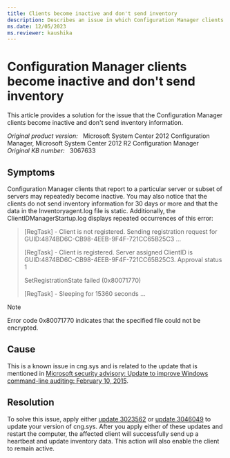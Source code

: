 ```yaml
---
title: Clients become inactive and don't send inventory
description: Describes an issue in which Configuration Manager clients that report to a particular server or subset of servers repeatedly become inactive.
ms.date: 12/05/2023
ms.reviewer: kaushika
---
```

# Configuration Manager clients become inactive and don't send inventory

This article provides a solution for the issue that the Configuration Manager clients become inactive and don't send inventory information.

_Original product version:_ &nbsp; Microsoft System Center 2012 Configuration Manager, Microsoft System Center 2012 R2 Configuration Manager  
_Original KB number:_ &nbsp; 3067633

## Symptoms

Configuration Manager clients that report to a particular server or subset of servers may repeatedly become inactive. You may also notice that the clients do not send inventory information for 30 days or more and that the data in the Inventoryagent.log file is static. Additionally, the ClientIDManagerStartup.log displays repeated occurrences of this error:

> [RegTask] - Client is not registered. Sending registration request for GUID:4874BD6C-CB98-4EEB-9F4F-721CC65B25C3 ...
>
> [RegTask] - Client is registered. Server assigned ClientID is GUID:4874BD6C-CB98-4EEB-9F4F-721CC65B25C3. Approval status 1
>
> SetRegistrationState failed (0x80071770)
>
> [RegTask] - Sleeping for 15360 seconds ...

> [!NOTE]
> Error code 0x80071770 indicates that the specified file could not be encrypted.

## Cause

This is a known issue in cng.sys and is related to the update that is mentioned in [Microsoft security advisory: Update to improve Windows command-line auditing: February 10, 2015](https://support.microsoft.com/help/3004375).

## Resolution

To solve this issue, apply either [update 3023562](https://support.microsoft.com/help/3023562) or [update 3046049](https://support.microsoft.com/help/3046049) to update your version of cng.sys. After you apply either of these updates and restart the computer, the affected client will successfully send up a heartbeat and update inventory data. This action will also enable the client to remain active.
